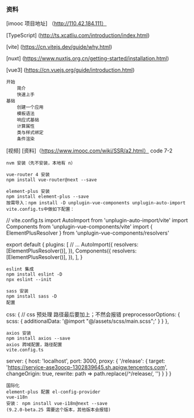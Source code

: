 <!--
 * @Author: qixin qixin2@delant.com.cn
 * @Date: 2022-10-08 18:27:29
 * @LastEditors: qixin qixin2@delant.com.cn
 * @LastEditTime: 2022-11-03 14:42:14
 * @FilePath: /study/demo/imooc-nuxt-project/README.md
 * @Description: 这是默认设置,请设置`customMade`, 打开koroFileHeader查看配置 进行设置: https://github.com/OBKoro1/koro1FileHeader/wiki/%E9%85%8D%E7%BD%AE
-->
### 资料
[imooc 项目地址]
（http://110.42.184.111）

[TypeScript]
(http://ts.xcatliu.com/introduction/index.html)

[vite]
(https://cn.vitejs.dev/guide/why.html)

[nuxt]
(https://www.nuxtjs.org.cn/getting-started/installation.html)

[vue3]
(https://cn.vuejs.org/guide/introduction.html)
    
    开始
        简介
        快速上手
    基础
        创建一个应用
        模板语法
        响应式基础
        计算属性
        类与样式绑定
        条件渲染

[视频]
[资料]（https://www.imooc.com/wiki/SSR/a2.html）
    code 7-2 
    
    nvm 安装（先不安装，本地有 n）

    vue-router 4 安装
    npm install vue-router@next --save

    element-plus 安装
    npm install element-plus --save
    按需导入：npm install -D unplugin-vue-components unplugin-auto-import
    vite.config.ts中做如下配置：
// vite.config.ts
import AutoImport from 'unplugin-auto-import/vite'
import Components from 'unplugin-vue-components/vite'
import { ElementPlusResolver } from 'unplugin-vue-components/resolvers'

export default {
plugins: [
    // ...
    AutoImport({
    resolvers: [ElementPlusResolver()],
    }),
    Components({
    resolvers: [ElementPlusResolver()],
    }),
],
}

    eslint 集成
    npm install eslint -D
    npx eslint --init

    sass 安装
    npm install sass -D
    配置
css: {
// css 预处理 路径最后要加上；不然会报错
preprocessorOptions: {
    scss: {
    additionalData: '@import "@/assets/scss/main.scss";'
    }
}
},

    axios 安装
    npm install axios --save
    axios 跨域配置，路径配置
    vite.config.ts
server: {
host: 'localhost',
    port: 3000,
    proxy: {
        '/release': {
        target: 'https://service-ase3oocp-1302839645.sh.apigw.tencentcs.com',
        changeOrigin: true,
        rewrite: path => path.replace(/^\/release/, '')
        }
    }
}

    国际化
    element-plus 配置 el-config-provider
    vue-i18n
    安装： npm install vue-i18n@next --save
    (9.2.0-beta.25 需要这个版本，其他版本会报错)
